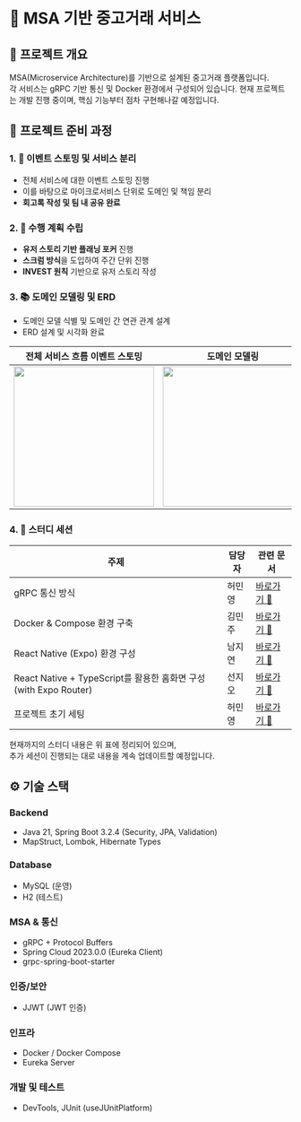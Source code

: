 # 🛒 MSA 기반 중고거래 서비스

## 📌 프로젝트 개요
MSA(Microservice Architecture)를 기반으로 설계된 중고거래 플랫폼입니다.  
각 서비스는 gRPC 기반 통신 및 Docker 환경에서 구성되어 있습니다.
현재 프로젝트는 개발 진행 중이며, 핵심 기능부터 점차 구현해나갈 예정입니다.



## 🧩 프로젝트 준비 과정

### 1. 📌 **이벤트 스토밍 및 서비스 분리**
- 전체 서비스에 대한 이벤트 스토밍 진행
- 이를 바탕으로 마이크로서비스 단위로 도메인 및 책임 분리
- **회고록 작성 및 팀 내 공유 완료**

### 2. 📃 **수행 계획 수립**
- **유저 스토리 기반 플래닝 포커** 진행
- **스크럼 방식**을 도입하여 주간 단위 진행
- **INVEST 원칙** 기반으로 유저 스토리 작성

### 3. 📚 **도메인 모델링 및 ERD**
- 도메인 모델 식별 및 도메인 간 연관 관계 설계
- ERD 설계 및 시각화 완료

| 전체 서비스 흐름 이벤트 스토밍 | 도메인 모델링 |  ERD |
|:------------------------------:|:---------------------:|:------------------------------------:|
| <img src="https://github.com/user-attachments/assets/59731b0c-881e-4647-8593-b7f46ed06804" width="250"/> | <img src="https://github.com/user-attachments/assets/b7dd908d-1b1e-46d8-bfaf-551bae4aca48" width="250"/> <br>  | <img src="https://github.com/user-attachments/assets/b041d071-f5ee-4afb-bfe4-69c041f42a9b" width="250"/> <br> |



### 4. 🔌 **스터디 세션**

| 주제 | 담당자 | 관련 문서 |
|------|--------|-------------|
| gRPC 통신 방식 | 허민영 | [바로가기 🔗](https://www.notion.so/gRPC-21bafe091f2380a78d59cecdb7c42e7f) |
| Docker & Compose 환경 구축 | 김민주 | [바로가기 🔗](https://www.notion.so/Docker-220afe091f2380ed923af01cbba98a74) |
| React Native (Expo) 환경 구성 | 남지연 | [바로가기 🔗](https://www.notion.so/Expo-21bafe091f23804f8ed8d65f0e277f94) |
| React Native + TypeScript를 활용한 홈화면 구성 (with Expo Router) | 선지오 | [바로가기 🔗](https://www.notion.so/2-21bafe091f23801ca0fbdb73f931d75b) |
|프로젝트 초기 세팅 | 허민영 | [바로가기 🔗](https://www.notion.so/223afe091f2380c4a5def49adcd7f876) |

현재까지의 스터디 내용은 위 표에 정리되어 있으며,  
추가 세션이 진행되는 대로 내용을 계속 업데이트할 예정입니다.

## ⚙️ 기술 스택

### Backend
- Java 21, Spring Boot 3.2.4 (Security, JPA, Validation)
- MapStruct, Lombok, Hibernate Types

### Database
- MySQL (운영)
- H2 (테스트)

### MSA & 통신
- gRPC + Protocol Buffers
- Spring Cloud 2023.0.0 (Eureka Client)
- grpc-spring-boot-starter

### 인증/보안
- JJWT (JWT 인증)

### 인프라
- Docker / Docker Compose
- Eureka Server

### 개발 및 테스트
- DevTools, JUnit (useJUnitPlatform)

